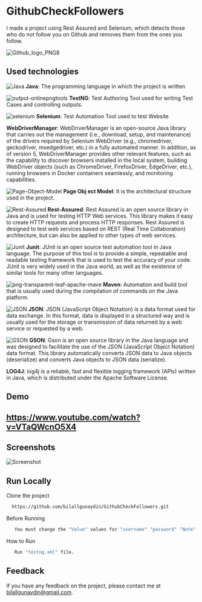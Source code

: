 # GithubCheckFollowers

I made a project using Rest Assured and Selenium, which detects those who do not follow you on Github and removes them from the ones you follow.

![Github_logo_PNG8](https://user-images.githubusercontent.com/21973124/221043613-f7ba937c-b8b0-460e-af81-2951e1a541cb.png)

## Used technologies


![Java](https://user-images.githubusercontent.com/21973124/221045301-8ba20fed-9b89-4a2d-aa1a-144f18081059.png) **Java**: The programming language in which the project is written

![output-onlinepngtools](https://user-images.githubusercontent.com/21973124/221045634-305f0c6a-0fb4-4516-a7b6-7e2b5ea77f97.png) **TestNG**: Test Authoring Tool used for writing Test Cases and controlling outputs.

![selenium](https://user-images.githubusercontent.com/21973124/198895496-06aa962b-f22e-478e-bc86-ce482c513192.png) 
**Selenium**: Test Automation Tool used to test Website 

**WebDriverManager**: WebDriverManager is an open-source Java library that carries out the management (i.e., download, setup, and maintenance) of the drivers required by Selenium WebDriver (e.g., chromedriver, geckodriver, msedgedriver, etc.) in a fully automated manner. In addition, as of version 5, WebDriverManager provides other relevant features, such as the capability to discover browsers installed in the local system, building WebDriver objects (such as ChromeDriver, FirefoxDriver, EdgeDriver, etc.), running browsers in Docker containers seamlessly, and monitoring capabilities.

![Page-Object-Model](https://user-images.githubusercontent.com/21973124/198896027-6ad45ea7-7ac5-4a5d-ae30-34a7ae5efcda.png) **Page Obj ect Model**: It is the architectural structure used in the project.

![Rest-Assured](https://user-images.githubusercontent.com/21973124/221045722-f0acbfab-8c02-43f1-83ce-58b218882dee.png) **Rest-Assured**: Rest Assured is an open source library in Java and is used for testing HTTP Web services. This library makes it easy to create HTTP requests and process HTTP responses. Rest Assured is designed to test web services based on REST (Real Time Collaboration) architecture, but can also be applied to other types of web services.

![Junit](https://user-images.githubusercontent.com/21973124/221034802-128fa8ba-16e5-43be-8012-e95a0d808eb3.png) **Junit**: JUnit is an open source test automation tool in Java language. The purpose of this tool is to provide a simple, repeatable and readable testing framework that is used to test the accuracy of your code. JUnit is very widely used in the Java world, as well as the existence of similar tools for many other languages.

![png-transparent-leaf-apache-mave](https://user-images.githubusercontent.com/21973124/198895707-3ea65ae1-48fc-4ca3-9e82-87d09a301959.png) **Maven**: Automation and build tool that is usually used during the compilation of commands on the Java platform.

![JSON](https://user-images.githubusercontent.com/21973124/221034987-13f4b85f-f58f-4a6a-b166-c40fdd98d046.png) **JSON**: JSON (JavaScript Object Notation) is a data format used for data exchange. In this format, data is displayed in a structured way and is usually used for the storage or transmission of data returned by a web service or requested by a web.

![GSON](https://user-images.githubusercontent.com/21973124/221035561-e79250d1-92e3-4ed8-8ec4-ed69f54e8dae.png) **GSON**: Gson is an open source library in the Java language and was designed to facilitate the use of the JSON (JavaScript Object Notation) data format. This library automatically converts JSON data to Java objects (deserialize) and converts Java objects to JSON data (serialize).

**LOG4J**: log4j is a reliable, fast and flexible logging framework (APIs) written in Java, which is distributed under the Apache Software License. 

## Demo

## https://www.youtube.com/watch?v=VTaQWcnO5X4

  
## Screenshots
![Screenshot](https://user-images.githubusercontent.com/21973124/221045859-a6d6a341-6fff-4458-973d-b5bdb3b009f3.jpg)

  
## Run Locally

Clone the project

```bash
  https://github.com/bilallgunaydin/GithubCheckFollowers.git

```
Before Running

```bash
   You must change the "Value" values for "username" "password" "Note" in Configs/Configuration.properties.  
```

How to Run

```bash
   Run "testng.xml" file. 
```
  
## Feedback

If you have any feedback on the project, please contact me at bilallgunaydin@gmail.com.

  
